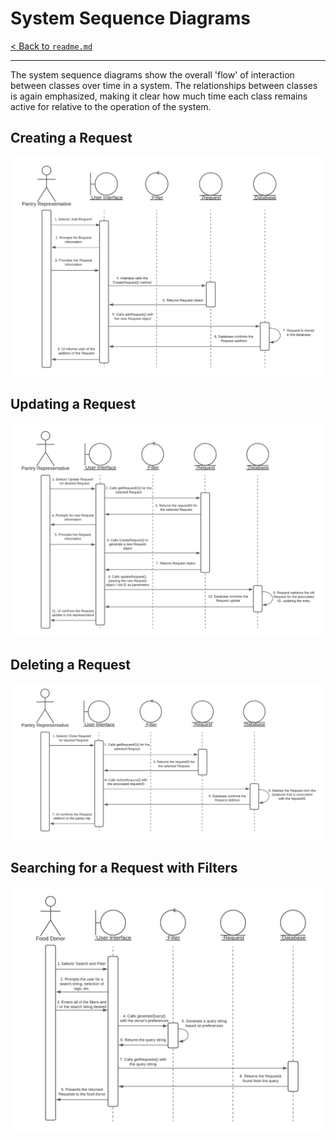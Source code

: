 # System Sequence Diagrams
[< Back to `readme.md`](../../readme.md)
<hr>

The system sequence diagrams show the overall 'flow' of interaction between classes over time in a system. The relationships between classes is again emphasized, making it clear how much time each class remains active for relative to the operation of the system.

## Creating a Request
![SSD for Creating a Request](../uml/System-Sequence-Diagrams/SSD-Create-Request.png)

## Updating a Request
![SSD for Updating a Request](../uml/System-Sequence-Diagrams/SSD-Update-Request.png)

## Deleting a Request
![SSD for Deleting a Request](../uml/System-Sequence-Diagrams/SSD-Delete-Request.png)

## Searching for a Request with Filters
![SSD for Searching for a Request with Filters](../uml/System-Sequence-Diagrams/SSD-Search-Filter-Request.png)